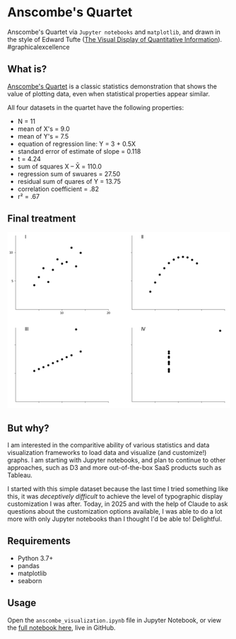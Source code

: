 # Anscombe's Quartet

Anscombe's Quartet via `Jupyter notebooks` and `matplotlib`, and drawn in the style of Edward Tufte ([The Visual Display of Quantitative Information](https://www.edwardtufte.com/book/the-visual-display-of-quantitative-information/)). #graphicalexcellence

## What is?
[Anscombe's Quartet](https://en.wikipedia.org/wiki/Anscombe%27s_quartet) is a classic statistics demonstration that shows the value of plotting data, even when statistical properties appear similar.

All four datasets in the quartet have the following properties:

- N = 11
- mean of X's = 9.0
- mean of Y's = 7.5
- equation of regression line: Y = 3 + 0.5X
- standard error of estimate of slope = 0.118
- t = 4.24
- sum of squares X – X̄ = 110.0
- regression sum of swuares = 27.50
- residual sum of quares of Y = 13.75
- correlation coefficient = .82
- r² = .67

## Final treatment

<img src="preview.png" width="600" alt="Anscombe's Quartet Visualization">

## But why?
I am interested in the comparitive ability of various statistics and data visualization frameworks to load data and visualize (and customize!) graphs. I am starting with Jupyter notebooks, and plan to continue to other approaches, such as D3 and more out-of-the-box SaaS products such as Tableau.

I started with this simple dataset because the last time I tried something like this, it was _deceptively difficult_ to achieve the level of typographic display customization I was after. Today, in 2025 and with the help of Claude to ask questions about the customization options available, I was able to do a lot more with only Jupyter notebooks than I thought I'd be able to! Delightful.

## Requirements
- Python 3.7+
- pandas
- matplotlib
- seaborn

## Usage
Open the `anscombe_visualization.ipynb` file in Jupyter Notebook, or view the [full notebook here](./anscombe_visualization.ipynb), live in GitHub.
